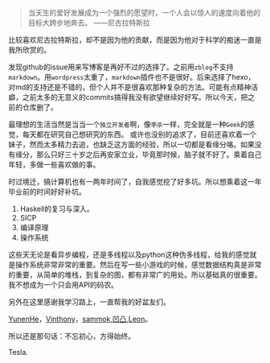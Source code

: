 >当天生的爱好发展成为一个强烈的愿望时，一个人会以惊人的速度向着他的目标大跨步地奔去。 ——尼古拉特斯拉

比较喜欢尼古拉特斯拉，却不是因为他的贡献，而是因为他对于科学的痴迷一直是我所欣赏的。

发现github的issue用来写博客是再好不过的选择了。之前用`zblog`不支持`markdown`。用`wordpress`太重了，`markdown`插件也不是很好。后来选择了hexo，对md的支持还是不错的，但个人并不是很喜欢那种复杂的方法。可能有点精神洁癖，之前太多的无意义的commits搞得我没有欲望继续好好写。所以今天，把之前的仓库删了。

最理想的生活当然是当当一个`独立开发者`啊，像`李杀`一样，完全就是一种`Geek`的感觉，每天都在研究自己想研究的东西。
或许也没别的追求了，目前还喜欢着一个妹子，然而太多精力去追，也缺乏这方面的经验，所以一切都是看缘分咯。如果没有缘分，那么只好三十岁之后再安家立业，毕竟那时候，脑子就不好了。乘着自己年轻，多做一些喜欢做的事。

时过境迁，搞计算机也有一两年时间了，自我感觉挖了好多坑。所以想乘着这一年毕业前的时间好好补坑。

1. Haskell的复习与深入。
2. SICP
3. 编译原理
4. 操作系统

这些天无论是看异步编程，还是多线程以及python这种伪多线程，给我的感觉就是操作系统非常非常的重要。然后在写一些小游戏的时候，感觉数据结构真是非常的重要，从简单的堆栈，到复杂的图，都有非常广的用处。所以基础真的很重要。我不想成为一个只会用API的码农。

另外在这里感谢我学习路上，一直帮我的好盆友们。

[YunenHe](https://github.com/heyunen)，[Vinthony](https://github.com/vinthony)，[sammok](https://github.com/sammok),[凹凸](https://github.com/asd0102433),[Leon](https://github.com/helloleonguan)。

所以还是那句话：不忘初心，方得始终。

Tesla.
